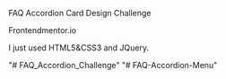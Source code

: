 FAQ Accordion Card Design Challenge 

Frontendmentor.io

I just used HTML5&CSS3 and JQuery.

"# FAQ_Accordion_Challenge" 
"# FAQ-Accordion-Menu" 
